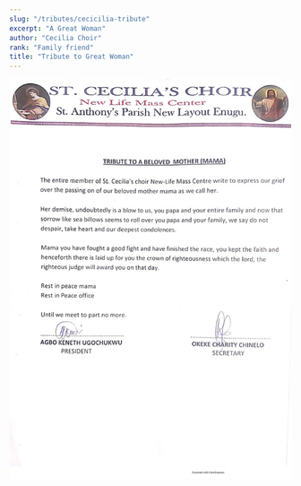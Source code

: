 ```yaml
---
slug: "/tributes/cecicilia-tribute"
excerpt: "A Great Woman"
author: "Cecilia Choir"
rank: "Family friend"
title: "Tribute to Great Woman"
---
```

![mary](../images/cecilia_choir.jpg)